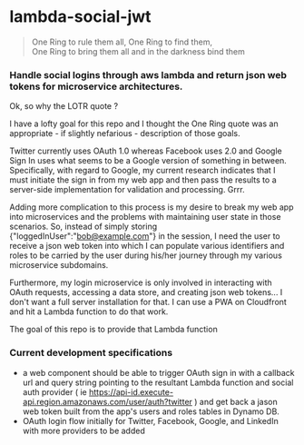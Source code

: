 # lambda-social-jwt
> One Ring to rule them all, One Ring to find them,<br /> One Ring to bring them all and in the darkness bind them 
### Handle social logins through aws lambda and return json web tokens for microservice architectures.

Ok, so why the LOTR quote ?

I have a lofty goal for this repo and I thought the One Ring quote was an appropriate - if slightly nefarious - 
description of those goals.

Twitter currently uses OAuth 1.0 whereas Facebook uses 2.0 and Google Sign In uses what seems to be a Google version of 
something in between. Specifically, with regard to Google, my current research indicates that I must initiate the sign
in from my web app and then pass the results to a server-side implementation for validation and processing. Grrr.

Adding more complication to this process is my desire to break my web app into microservices and the problems with 
maintaining user state in those scenarios. So, instead of simply storing {"loggedInUser":"bob@example.com"} in the 
session, I need the user to receive a json web token into which I can populate various identifiers and roles to be
carried by the user during his/her journey through my various microservice subdomains.

Furthermore, my login microservice is only involved in interacting with OAuth requests, accessing a data store, and 
creating json web tokens... I don't want a full server installation for that. I can use a PWA on Cloudfront and hit
a Lambda function to do that work.

The goal of this repo is to provide that Lambda function

### Current development specifications
+ a web component should be able to trigger OAuth sign in with a callback url and query string pointing to the resultant
Lambda function and social auth provider ( ie https://api-id.execute-api.region.amazonaws.com/user/auth?twitter ) 
and get back a jason web token built from the app's users and roles tables in Dynamo DB.
+ OAuth login flow initially for Twitter, Facebook, Google, and LinkedIn with more providers to be added 